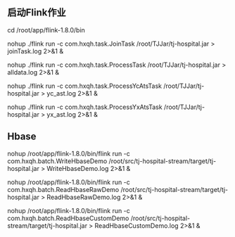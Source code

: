 ## 启动Flink作业
cd /root/app/flink-1.8.0/bin

nohup ./flink run -c com.hxqh.task.JoinTask /root/TJJar/tj-hospital.jar > joinTask.log 2>&1 &


nohup ./flink run -c com.hxqh.task.ProcessTask /root/TJJar/tj-hospital.jar > alldata.log 2>&1 &

nohup ./flink run -c com.hxqh.task.ProcessYcAtsTask /root/TJJar/tj-hospital.jar > yc_ast.log 2>&1 &

nohup ./flink run -c com.hxqh.task.ProcessYxAtsTask /root/TJJar/tj-hospital.jar > yx_ast.log 2>&1 &



## Hbase 
nohup /root/app/flink-1.8.0/bin/flink run -c com.hxqh.batch.WriteHbaseDemo /root/src/tj-hospital-stream/target/tj-hospital.jar > WriteHbaseDemo.log 2>&1 &

nohup /root/app/flink-1.8.0/bin/flink run -c com.hxqh.batch.ReadHbaseRawDemo /root/src/tj-hospital-stream/target/tj-hospital.jar > ReadHbaseRawDemo.log 2>&1 &

nohup /root/app/flink-1.8.0/bin/flink run -c com.hxqh.batch.ReadHbaseCustomDemo /root/src/tj-hospital-stream/target/tj-hospital.jar > ReadHbaseCustomDemo.log 2>&1 &
